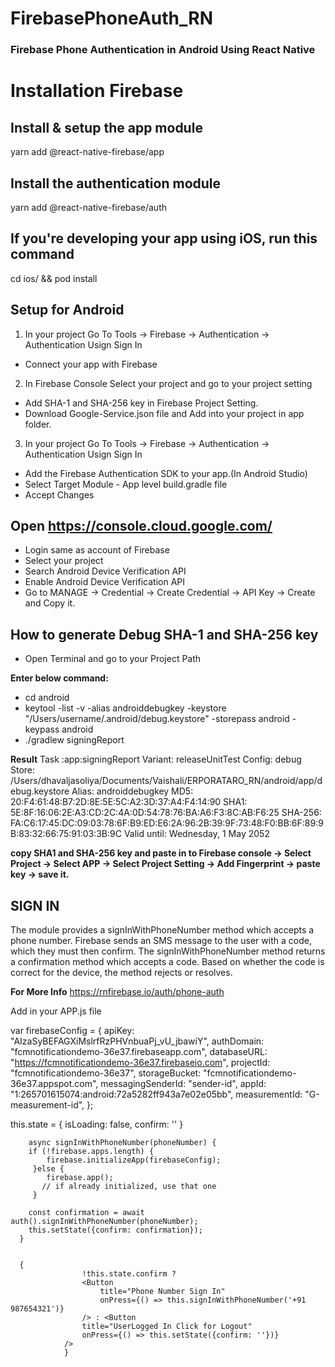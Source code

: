 # FirebasePhoneAuth_RN

### Firebase Phone Authentication in Android Using  React Native

# Installation Firebase

## Install & setup the app module
yarn add @react-native-firebase/app

## Install the authentication module
yarn add @react-native-firebase/auth

## If you're developing your app using iOS, run this command
cd ios/ && pod install

## Setup for Android

1) In your project Go To Tools -> Firebase -> Authentication -> Authentication Usign Sign In
  - Connect your app with Firebase

2) In Firebase Console Select your project and go to your project setting
  - Add SHA-1 and SHA-256 key in Firebase Project Setting.
  - Download Google-Service.json file and Add into your project in app folder.

3) In your project Go To Tools -> Firebase -> Authentication -> Authentication Usign Sign In
  - Add the Firebase Authentication SDK to your app.(In Android Studio)  
  - Select Target Module - App level build.gradle file
  - Accept Changes

## Open https://console.cloud.google.com/
  - Login same as account of Firebase
  - Select your project
  - Search Android Device Verification API
  - Enable Android Device Verification API
  - Go to MANAGE -> Credential -> Create Credential -> API Key -> Create and Copy it.

## How to generate Debug SHA-1 and SHA-256 key
- Open Terminal and go to your Project Path

**Enter below command:**
- cd android
- keytool -list -v -alias androiddebugkey -keystore "/Users/username/.android/debug.keystore" -storepass android -keypass android
- ./gradlew signingReport

**Result** 
Task :app:signingReport
Variant: releaseUnitTest
Config: debug
Store: /Users/dhavaljasoliya/Documents/Vaishali/ERPORATARO_RN/android/app/debug.keystore
Alias: androiddebugkey
MD5: 20:F4:61:48:B7:2D:8E:5E:5C:A2:3D:37:A4:F4:14:90
SHA1: 5E:8F:16:06:2E:A3:CD:2C:4A:0D:54:78:76:BA:A6:F3:8C:AB:F6:25
SHA-256: FA:C6:17:45:DC:09:03:78:6F:B9:ED:E6:2A:96:2B:39:9F:73:48:F0:BB:6F:89:9B:83:32:66:75:91:03:3B:9C
Valid until: Wednesday, 1 May 2052

**copy SHA1 and SHA-256 key and paste in to Firebase console -> Select Project -> Select APP -> Select Project Setting -> Add Fingerprint -> paste key -> save it.**

## SIGN IN
The module provides a signInWithPhoneNumber method which accepts a phone number. Firebase sends an SMS message to the user with a code, which they must then confirm. The signInWithPhoneNumber method returns a confirmation method which accepts a code. Based on whether the code is correct for the device, the method rejects or resolves.

**For More Info**
https://rnfirebase.io/auth/phone-auth

Add in your APP.js file

var firebaseConfig = {
    apiKey: "AIzaSyBEFAGXiMslrfRzPHVnbuaPj_vU_jbawiY",
    authDomain: "fcmnotificationdemo-36e37.firebaseapp.com",
    databaseURL: "https://fcmnotificationdemo-36e37.firebaseio.com",
    projectId: "fcmnotificationdemo-36e37",
    storageBucket: "fcmnotificationdemo-36e37.appspot.com",
    messagingSenderId: "sender-id",
    appId: "1:265701615074:android:72a5282ff943a7e02e05bb",
    measurementId: "G-measurement-id",
  };
  
  this.state =
        {
            isLoading: false,
            confirm: ''
        }
        
        async signInWithPhoneNumber(phoneNumber) {
        if (!firebase.apps.length) {
            firebase.initializeApp(firebaseConfig);
         }else {
            firebase.app();
           // if already initialized, use that one
         }
        
        const confirmation = await auth().signInWithPhoneNumber(phoneNumber);
        this.setState({confirm: confirmation});
      }
      
      
      {
                    !this.state.confirm ? 
                    <Button
                        title="Phone Number Sign In"
                        onPress={() => this.signInWithPhoneNumber('+91 987654321')}
                    /> : <Button
                    title="UserLogged In Click for Logout"
                    onPress={() => this.setState({confirm: ''})}
                />
                }
